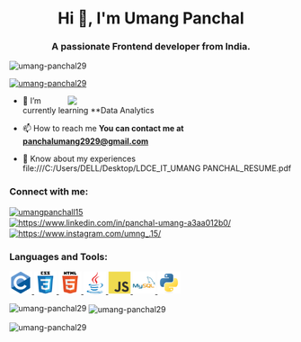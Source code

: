 <h1 align="center">Hi 👋, I'm Umang Panchal</h1>
<h3 align="center">A passionate Frontend developer from India.</h3>

<p align="left"> <img src="https://komarev.com/ghpvc/?username=umang-panchal29&label=Profile%20views&color=0e75b6&style=flat" alt="umang-panchal29" /> </p>

<p align="left"> <a href="https://github.com/ryo-ma/github-profile-trophy"><img src="https://github-profile-trophy.vercel.app/?username=umang-panchal29" alt="umang-panchal29" /></a> </p>



<img align="right" width="400" src="https://static.wixstatic.com/media/bbe642_62414e50bef34ce28db1afabf55f17ec~mv2.gif">

- 🌱 I’m currently learning **Data Analytics 

- 📫 How to reach me **You can contact me at panchalumang2929@gmail.com**

- 📄 Know about my experiences file:///C:/Users/DELL/Desktop/LDCE_IT_UMANG PANCHAL_RESUME.pdf

<h3 align="left">Connect with me:</h3>
<p align="left">
<a href="https://twitter.com/umangpanchall15" target="blank"><img align="center" src="https://raw.githubusercontent.com/rahuldkjain/github-profile-readme-generator/master/src/images/icons/Social/twitter.svg" alt="umangpanchall15" height="30" width="40" /></a>
<a href="https://linkedin.com/in/https://www.linkedin.com/in/panchal-umang-a3aa012b0/" target="blank"><img align="center" src="https://raw.githubusercontent.com/rahuldkjain/github-profile-readme-generator/master/src/images/icons/Social/linked-in-alt.svg" alt="https://www.linkedin.com/in/panchal-umang-a3aa012b0/" height="30" width="40" /></a>
<a href="https://instagram.com/https://www.instagram.com/umng_.15/" target="blank"><img align="center" src="https://raw.githubusercontent.com/rahuldkjain/github-profile-readme-generator/master/src/images/icons/Social/instagram.svg" alt="https://www.instagram.com/umng_.15/" height="30" width="40" /></a>
</p>

<h3 align="left">Languages and Tools:</h3>
<p align="left"> <a href="https://www.cprogramming.com/" target="_blank" rel="noreferrer"> 
<img src="https://raw.githubusercontent.com/devicons/devicon/master/icons/c/c-original.svg" alt="c" width="40" height="40"/> </a> <a href="https://www.w3schools.com/css/" target="_blank" rel="noreferrer"> <img src="https://raw.githubusercontent.com/devicons/devicon/master/icons/css3/css3-original-wordmark.svg" alt="css3" width="40" height="40"/> </a> <a href="https://www.w3.org/html/" target="_blank" rel="noreferrer"> <img src="https://raw.githubusercontent.com/devicons/devicon/master/icons/html5/html5-original-wordmark.svg" alt="html5" width="40" height="40"/> </a> <a href="https://www.java.com" target="_blank" rel="noreferrer"> 
<img src="https://raw.githubusercontent.com/devicons/devicon/master/icons/java/java-original.svg" alt="java" width="40" height="40"/> </a> <a href="https://developer.mozilla.org/en-US/docs/Web/JavaScript" target="_blank" rel="noreferrer"> <img src="https://raw.githubusercontent.com/devicons/devicon/master/icons/javascript/javascript-original.svg" alt="javascript" width="40" height="40"/> </a> <a href="https://www.mysql.com/" target="_blank" rel="noreferrer"> <img src="https://raw.githubusercontent.com/devicons/devicon/master/icons/mysql/mysql-original-wordmark.svg" alt="mysql" width="40" height="40"/> </a>
<a href="https://www.python.org" target="_blank" rel="noreferrer"> <img src="https://raw.githubusercontent.com/devicons/devicon/master/icons/python/python-original.svg" alt="python" width="40" height="40"/> </a> </p>

<p><img align="left" src="https://github-readme-stats.vercel.app/api/top-langs?username=umang-panchal29&show_icons=true&locale=en&layout=compact" alt="umang-panchal29" /></p>

<p>&nbsp;<img align="center" src="https://github-readme-stats.vercel.app/api?username=umang-panchal29&show_icons=true&locale=en" alt="umang-panchal29" /></p>

<p><img align="center" src="https://github-readme-streak-stats.herokuapp.com/?user=umang-panchal29&" alt="umang-panchal29" /></p>
